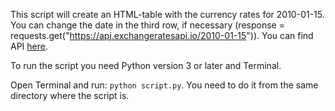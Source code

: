 This script will create an HTML-table with the currency rates for 2010-01-15. You can change the date in the third row, if necessary (response = requests.get("https://api.exchangeratesapi.io/2010-01-15")). You can find API [here](https://exchangeratesapi.io/).

To run the script you need Python version 3 or later and Terminal.

Open Terminal and run: `python script.py`. You need to do it from the same directory where the script is.